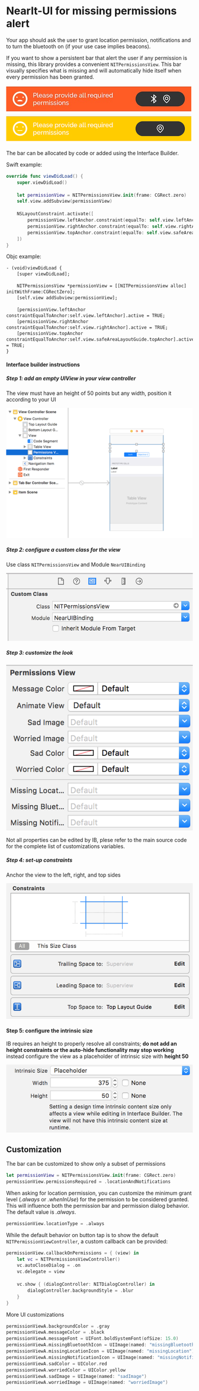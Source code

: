 # NearIt-UI for missing permissions alert

Your app should ask the user to grant location permission, notifications and to turn the bluetooth on (if your use case implies beacons).

If you want to show a persistent bar that alert the user if any permission is missing, this library provides a convenient `NITPermissionsView`.
This bar visually specifies what is missing and will automatically hide itself when every permission has been granted.

![All missing](missing_permission_bar.jpg)
![Almost permission](almost_permission.jpg)

The bar can be allocated by code or added using the Interface Builder.

Swift example:
```swift
override func viewDidLoad() {
    super.viewDidLoad()

    let permissionView = NITPermissionsView.init(frame: CGRect.zero)
    self.view.addSubview(permissionView)

    NSLayoutConstraint.activate([
        permissionView.leftAnchor.constraint(equalTo: self.view.leftAnchor),
        permissionView.rightAnchor.constraint(equalTo: self.view.rightAnchor),
        permissionView.topAnchor.constraint(equalTo: self.view.safeAreaLayoutGuide.topAnchor),
    ])
}
```

Objc example:
```objc
- (void)viewDidLoad {
    [super viewDidLoad];

    NITPermissionsView *permissionView = [[NITPermissionsView alloc] initWithFrame:CGRectZero];
    [self.view addSubview:permissionView];

    [permissionView.leftAnchor constraintEqualToAnchor:self.view.leftAnchor].active = TRUE;
    [permissionView.rightAnchor constraintEqualToAnchor:self.view.rightAnchor].active = TRUE;
    [permissionView.topAnchor constraintEqualToAnchor:self.view.safeAreaLayoutGuide.topAnchor].active = TRUE;
}
```

#### Interface builder instructions

##### Step 1: add an empty UIView in your view controller

The view must have an height of 50 points but any width, position it according to your UI

![Example](step1.png)

##### Step 2: configure a custom class for the view

Use class `NITPermissionsView` and Module `NearUIBinding`

![Example](step2.png)

##### Step 3: customize the look

![Example](step3.png)

Not all properties can be edited by IB, plese refer to the main source code for the complete list of customizations variables.

##### Step 4: set-up constraints 

Anchor the view to the left, right, and top sides

![Example](step4.png)

#### Step 5: configure the intrinsic size 

IB requires an height to properly resolve all constraints; **do not add an height constraints or the auto-hide functionality may stop working** instead configure the view as a placeholder of intrinsic size with **height 50**

![Example](step5.png)


## Customization

The bar can be customized to show only a subset of permissions

```swift
let permissionView = NITPermissionsView.init(frame: CGRect.zero)
permissionView.permissionsRequired = .locationAndNotifications
```

When asking for location permission, you can customize the minimum grant level (*.always* or *.whenInUse*) for the permission to be considered granted. This will influence both the permission bar and permission dialog behavior. The default value is *.always*.

```swift
permissionView.locationType = .always
```

While the default behavior on button tap is to show the default `NITPermissionViewController`, a custom callback can be provided:

```swift
permissionView.callbackOnPermissions = { (view) in
    let vc = NITPermissionsViewController()
    vc.autoCloseDialog = .on
    vc.delegate = view

    vc.show { (dialogController: NITDialogController) in
        dialogController.backgroundStyle = .blur
    }
}
```

More UI customizations

```swift
permissionViewA.backgroundColor = .gray
permissionViewA.messageColor = .black
permissionViewA.messageFont = UIFont.boldSystemFont(ofSize: 15.0)
permissionViewA.missingBluetoothIcon = UIImage(named: "missingBluetooth")
permissionViewA.missingLocationIcon = UIImage(named: "missingLocation")
permissionViewA.missingNotificationIcon = UIImage(named: "missingNotification")
permissionViewA.sadColor = UIColor.red
permissionViewA.worriedColor = UIColor.yellow
permissionViewA.sadImage = UIImage(named: "sadImage")
permissionViewA.worriedImage = UIImage(named: "worriedImage")
```

